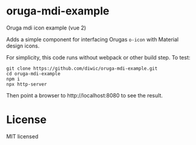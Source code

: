 # oruga-mdi-example
Oruga mdi icon example (vue 2)

Adds a simple component for interfacing Orugas `o-icon` with Material design icons.

For simplicity, this code runs without webpack or other build step. To test:

```
git clone https://github.com/diwic/oruga-mdi-example.git
cd oruga-mdi-example
npm i
npx http-server
```

Then point a browser to http://localhost:8080 to see the result. 

# License

MIT licensed

